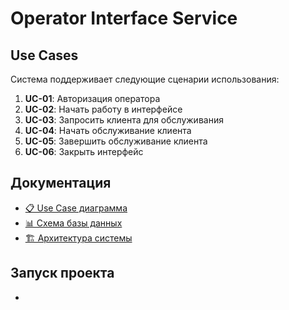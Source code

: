 # Operator Interface Service

## Use Cases

Система поддерживает следующие сценарии использования:

1. **UC-01**: Авторизация оператора
2. **UC-02**: Начать работу в интерфейсе
3. **UC-03**: Запросить клиента для обслуживания
4. **UC-04**: Начать обслуживание клиента
5. **UC-05**: Завершить обслуживание клиента
6. **UC-06**: Закрыть интерфейс

## Документация

- [📋 Use Case диаграмма](docs/use-cases.md)
- [📊 Схема базы данных](docs/database.md)
- [🏗️ Архитектура системы](docs/architecture.md)

## Запуск проекта
- [](docs/build.md)

